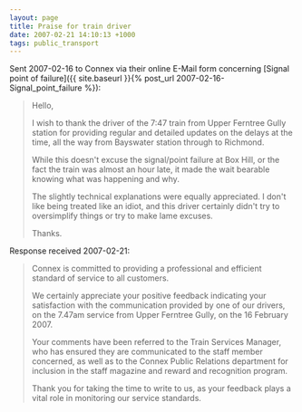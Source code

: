 ```yaml
---
layout: page
title: Praise for train driver
date: 2007-02-21 14:10:13 +1000
tags: public_transport
---
```


Sent 2007-02-16 to Connex via their online E-Mail form concerning [Signal point of failure]({{ site.baseurl }}{% post_url 2007-02-16-Signal_point_failure %}):

<blockquote><p>Hello,</p>

<p>I wish to thank the driver of the 7:47 train from Upper Ferntree Gully station for providing regular and detailed updates on the delays at the time, all the way from Bayswater station through to Richmond.</p>

<p>While this doesn't excuse the signal/point failure at Box Hill, or the fact the train was almost an hour late, it made the wait bearable knowing what was happening and why.</p>

<p>The slightly technical explanations were equally appreciated. I don't like being treated like an idiot, and this driver certainly didn't try to oversimplify things or try to make lame excuses.</p>

<p>Thanks.
</blockquote>

Response received 2007-02-21:

<blockquote><p>Connex is committed to providing a professional and efficient standard of service to all customers.</p>

<p>We certainly appreciate your positive feedback indicating your satisfaction with the communication provided by one of our drivers, on the 7.47am service from Upper Ferntree Gully, on the 16 February 2007.</p>

<p>Your comments have been referred to the Train Services Manager, who has ensured they are communicated to the staff member concerned, as well as to the Connex Public Relations department for inclusion in the staff magazine and reward and recognition program.</p>

<p>Thank you for taking the time to write to us, as your feedback plays a vital role in monitoring our service standards.</p>
</blockquote>

